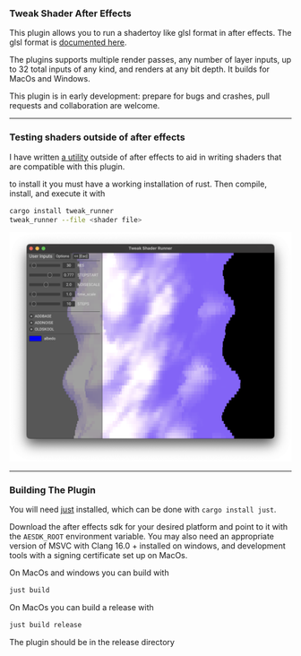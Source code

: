 ### Tweak Shader After Effects

This plugin allows you to run a shadertoy like glsl format in after effects. The glsl format is [documented here](https://github.com/mobile-bungalow/tweak_shader_ae_rs/tree/main/example_shaders).

The plugins supports multiple render passes, any number of layer inputs, up to 32 total inputs of any kind, and renders
at any bit depth. It builds for MacOs and Windows.

This plugin is in early development: prepare for bugs and crashes, pull requests and collaboration are welcome.

---
### Testing shaders outside of after effects
I have written [a utility](https://crates.io/crates/tweak_runner) outside of after effects to aid in writing shaders that are compatible with this plugin.

to install it you must have a working installation of rust. Then compile, install, and execute it with

```bash
cargo install tweak_runner
tweak_runner --file <shader file>
```

<div align="center">
    <img src="media/tr_screen.png" alt="Tweak Runner Screenshot" width="800">
</div>

---
### Building The Plugin
You will need [just](https://github.com/casey/just) installed, which can be done with `cargo install just`.

Download the after effects sdk for your desired platform and point to it with the `AESDK_ROOT` environment variable. You may also need an appropriate version of MSVC with Clang 16.0 + installed on windows, and development tools with a signing certificate set up on MacOs.

On MacOs and windows you can build with

```bash
just build
```

On MacOs you can build a release with

```Bash
just build release
```

The plugin should be in the release directory
